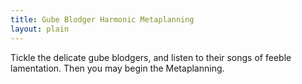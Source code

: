 ```yaml
---
title: Gube Blodger Harmonic Metaplanning
layout: plain
---
```


<div id="sketch-holder"></div>

Tickle the delicate gube blodgers, and listen to their songs of feeble
lamentation.
Then you may begin the Metaplanning.

<html>
<head>

<script src="https://cdn.jsdelivr.net/npm/p5@1.1.9/lib/p5.js"></script>
<script>

let t = 0; // time variable
let osc, fft;

 osc = new p5.TriOsc(); // set frequency and type
  osc.amp(0.5);

  fft = new p5.FFT();
  osc.start();

function setup() {
  createCanvas(600, 600);
  noStroke();
}

function draw() {
  background(10, 10); // translucent background (creates trails)

  // make a x and y grid of ellipses
  for (let x = 0; x <= width; x = x + 60) {
    for (let y = 0; y <= height; y = y + 10) {
      // starting point of each circle depends on mouse position
      const xAngle = map(mouseX, 0, width, -4 * PI, 4 * PI, true);
      const yAngle = map(mouseY, 0, height, -4 * PI, 4 * PI, true);
      // and also varies based on the particle's location
      const angle = xAngle * (x / width) + yAngle * (y / height);

      // each particle moves in a circle
      const myX = x + 10 * cos(2 * PI * t + angle);
      const myY = y + 10 * sin(2 * PI * t + angle);

      fill((x+y)*(256/(height+width)), x*(256/width), mouseY*(256/width));
      
      ellipse(myX, myY, 30); // draw particle
    }
  }

  t = t + 0.01; // update time

  // change oscillator frequency based on mouseX
  let freq = map(mouseY, 0, width, 40, 880);
  osc.freq(freq);

  let amp = 1;
  osc.amp(amp);
}

</script>
</head>
</html>
